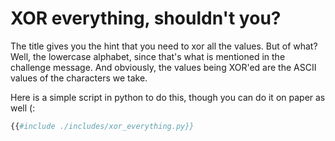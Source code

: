 # XOR everything, shouldn't you?

The title gives you the hint that you need to xor all the values. But of what? Well, the lowercase alphabet, since that's what is mentioned in the challenge message. And obviously, the values being XOR'ed are the ASCII values of the characters we take.

Here is a simple script in python to do this, though you can do it on paper as well (:

```py
{{#include ./includes/xor_everything.py}}
```
